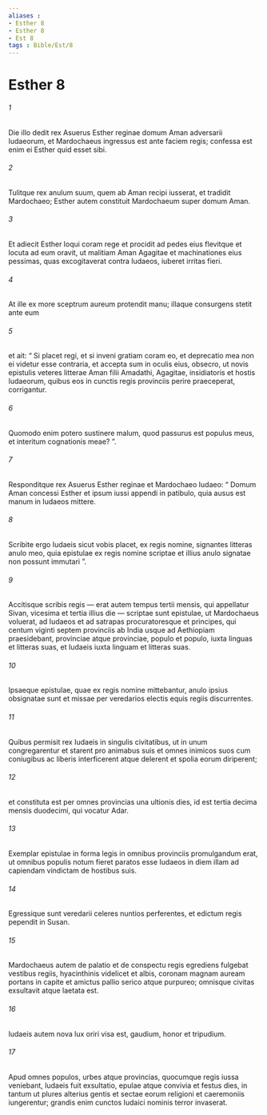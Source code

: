 ```yaml
---
aliases : 
- Esther 8
- Esther 8
- Est 8
tags : Bible/Est/8
---
```


# Esther 8

###### 1
Die illo dedit rex Asuerus Esther reginae domum Aman adversarii Iudaeorum, et Mardochaeus ingressus est ante faciem regis; confessa est enim ei Esther quid esset sibi. 
###### 2
Tulitque rex anulum suum, quem ab Aman recipi iusserat, et tradidit Mardochaeo; Esther autem constituit Mardochaeum super domum Aman.
###### 3
Et adiecit Esther loqui coram rege et procidit ad pedes eius flevitque et locuta ad eum oravit, ut malitiam Aman Agagitae et machinationes eius pessimas, quas excogitaverat contra Iudaeos, iuberet irritas fieri. 
###### 4
At ille ex more sceptrum aureum protendit manu; illaque consurgens stetit ante eum 
###### 5
et ait: “ Si placet regi, et si inveni gratiam coram eo, et deprecatio mea non ei videtur esse contraria, et accepta sum in oculis eius, obsecro, ut novis epistulis veteres litterae Aman filii Amadathi, Agagitae, insidiatoris et hostis Iudaeorum, quibus eos in cunctis regis provinciis perire praeceperat, corrigantur. 
###### 6
Quomodo enim potero sustinere malum, quod passurus est populus meus, et interitum cognationis meae? ”.
###### 7
Responditque rex Asuerus Esther reginae et Mardochaeo Iudaeo: “ Domum Aman concessi Esther et ipsum iussi appendi in patibulo, quia ausus est manum in Iudaeos mittere. 
###### 8
Scribite ergo Iudaeis sicut vobis placet, ex regis nomine, signantes litteras anulo meo, quia epistulae ex regis nomine scriptae et illius anulo signatae non possunt immutari ”.
###### 9
Accitisque scribis regis — erat autem tempus tertii mensis, qui appellatur Sivan, vicesima et tertia illius die — scriptae sunt epistulae, ut Mardochaeus voluerat, ad Iudaeos et ad satrapas procuratoresque et principes, qui centum viginti septem provinciis ab India usque ad Aethiopiam praesidebant, provinciae atque provinciae, populo et populo, iuxta linguas et litteras suas, et Iudaeis iuxta linguam et litteras suas. 
###### 10
Ipsaeque epistulae, quae ex regis nomine mittebantur, anulo ipsius obsignatae sunt et missae per veredarios electis equis regiis discurrentes. 
###### 11
Quibus permisit rex Iudaeis in singulis civitatibus, ut in unum congregarentur et starent pro animabus suis et omnes inimicos suos cum coniugibus ac liberis interficerent atque delerent et spolia eorum diriperent; 
###### 12
et constituta est per omnes provincias una ultionis dies, id est tertia decima mensis duodecimi, qui vocatur Adar.
###### 13
Exemplar epistulae in forma legis in omnibus provinciis promulgandum erat, ut omnibus populis notum fieret paratos esse Iudaeos in diem illam ad capiendam vindictam de hostibus suis. 
###### 14
Egressique sunt veredarii celeres nuntios perferentes, et edictum regis pependit in Susan.
###### 15
Mardochaeus autem de palatio et de conspectu regis egrediens fulgebat vestibus regiis, hyacinthinis videlicet et albis, coronam magnam auream portans in capite et amictus pallio serico atque purpureo; omnisque civitas exsultavit atque laetata est. 
###### 16
Iudaeis autem nova lux oriri visa est, gaudium, honor et tripudium. 
###### 17
Apud omnes populos, urbes atque provincias, quocumque regis iussa veniebant, Iudaeis fuit exsultatio, epulae atque convivia et festus dies, in tantum ut plures alterius gentis et sectae eorum religioni et caeremoniis iungerentur; grandis enim cunctos Iudaici nominis terror invaserat.
